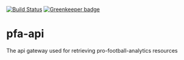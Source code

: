 [![Build Status](https://travis-ci.com/scostello/pfa-api.svg?branch=master)](https://travis-ci.com/scostello/pfa-api) [![Greenkeeper badge](https://badges.greenkeeper.io/scostello/pfa-api.svg)](https://greenkeeper.io/)

# pfa-api
The api gateway used for retrieving pro-football-analytics resources
